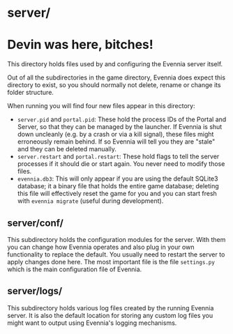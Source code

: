 # server/ 

# Devin was here, bitches!
This directory holds files used by and configuring the Evennia server 
itself.

Out of all the subdirectories in the game directory, Evennia does
expect this directory to exist, so you should normally not delete,
rename or change its folder structure.

When running you will find four new files appear in this directory: 

 - `server.pid` and `portal.pid`: These hold the process IDs of the
   Portal and Server, so that they can be managed by the launcher. If
   Evennia is shut down uncleanly (e.g. by a crash or via a kill
   signal), these files might erroneously remain behind. If so Evennia
   will tell you they are "stale" and they can be deleted manually.
 - `server.restart` and `portal.restart`: These hold flags to tell the
   server processes if it should die or start again. You never need to
   modify those files.
 - `evennia.db3`: This will only appear if you are using the default
   SQLite3 database; it a binary file that holds the entire game
   database; deleting this file will effectively reset the game for
   you and you can start fresh with `evennia migrate` (useful during
   development).  

## server/conf/

This subdirectory holds the configuration modules for the server. With
them you can change how Evennia operates and also plug in your own
functionality to replace the default. You usually need to restart the
server to apply changes done here. The most important file is the file
`settings.py` which is the main configuration file of Evennia. 

## server/logs/

This subdirectory holds various log files created by the running
Evennia server. It is also the default location for storing any custom
log files you might want to output using Evennia's logging mechanisms.
